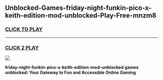 
## Unblocked-Games-friday-night-funkin-pico-x-keith-edition-mod-unblocked-Play-Free-mnzm8
<h3>
<a href="https://premium76.site?title=friday-night-funkin-pico-x-keith-edition-mod-unblocked&ref=18A1">CLICK TO PLAY</a></h3>
<hr>

<h3>
<a href="https://premium76.site?title=friday-night-funkin-pico-x-keith-edition-mod-unblocked&ref=18A1">CLICK 2 PLAY</a>
  
</h3>

<a href="https://premium76.site?title=friday-night-funkin-pico-x-keith-edition-mod-unblocked&ref=18A1"><img src="https://clearcache.store/games.png"></a>


**friday-night-funkin-pico-x-keith-edition-mod-unblocked games unblocked: Your Gateway to Fun and Accessible Online Gaming**

